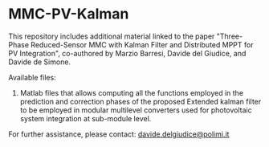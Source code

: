 # MMC-PV-Kalman


This repository includes additional material linked to the paper "Three-Phase Reduced-Sensor MMC with Kalman
Filter and Distributed MPPT for PV Integration", co-authored by Marzio Barresi, Davide del Giudice, and Davide de Simone.

Available files:
1) Matlab files that allows computing all the functions employed in the prediction and correction phases of the proposed Extended kalman filter to be employed in modular multilevel converters used for photovoltaic system integration at sub-module level.

For further assistance, please contact: davide.delgiudice@polimi.it
